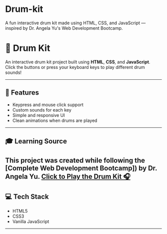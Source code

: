 # Drum-kit
A fun interactive drum kit made using HTML, CSS, and JavaScript — inspired by Dr. Angela Yu's Web Development Bootcamp.
# 🥁 Drum Kit

An interactive drum kit project built using **HTML**, **CSS**, and **JavaScript**.  
Click the buttons or press your keyboard keys to play different drum sounds!

---

## 🌟 Features

- Keypress and mouse click support
- Custom sounds for each key
- Simple and responsive UI
- Clean animations when drums are played

---

## 🎓 Learning Source

This project was created while following the [Complete Web Development Bootcamp]) by Dr. Angela Yu.
[Click to Play the Drum Kit 🎧](https://maryam-alam605.github.io/Drum-kit/)
---

## 💻 Tech Stack

- HTML5
- CSS3
- Vanilla JavaScript

---
